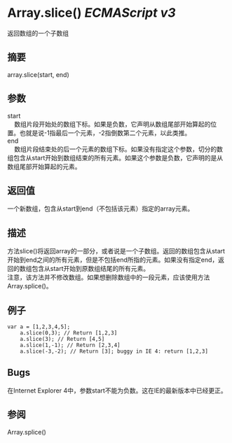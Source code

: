 # Array.slice() _ECMAScript v3_

返回数组的一个子数组

## 摘要

array.slice(start, end)

## 参数

start  
    数组片段开始处的数组下标。如果是负数，它声明从数组尾部开始算起的位置。也就是说-1指最后一个元素，-2指倒数第二个元素，以此类推。  
end  
    数组片段结束处的后一个元素的数组下标。如果没有指定这个参数，切分的数组包含从start开始到数组结束的所有元素。如果这个参数是负数，它声明的是从数组尾部开始算起的元素。

## 返回值

一个新数组，包含从start到end（不包括该元素）指定的array元素。

## 描述

方法slice()将返回array的一部分，或者说是一个子数组。返回的数组包含从start开始到end之间的所有元素，但是不包括end所指的元素。如果没有指定end，返回的数组包含从start开始到原数组结尾的所有元素。  
注意，该方法并不修改数组。如果想删除数组中的一段元素，应该使用方法Array.splice()。

## 例子

    var a = [1,2,3,4,5];
        a.slice(0,3); // Return [1,2,3]
        a.slice(3); // Return [4,5]
        a.slice(1,-1); // Return [2,3,4]
        a.slice(-3,-2); // Return [3]; buggy in IE 4: return [1,2,3]

## Bugs

在Internet Explorer 4中，参数start不能为负数。这在IE的最新版本中已经更正。

## 参阅

Array.splice()

